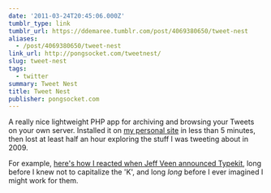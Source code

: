 ```yaml
---
date: '2011-03-24T20:45:06.000Z'
tumblr_type: link
tumblr_url: https://ddemaree.tumblr.com/post/4069380650/tweet-nest
aliases:
  - /post/4069380650/tweet-nest
link_url: http://pongsocket.com/tweetnest/
slug: tweet-nest
tags:
  - twitter
summary: Tweet Nest
title: Tweet Nest
publisher: pongsocket.com
---
```


A really nice lightweight PHP app for archiving and browsing your Tweets on your own server. Installed it on [my personal site](http://home.demaree.me/tweets) in less than 5 minutes, then lost at least half an hour exploring the stuff I was tweeting about in 2009. 

For example, [here's how I reacted when Jeff Veen announced Typekit](http://twitter.com/ddemaree/status/1947825938), long before I knew not to capitalize the 'K', and long _long_ before I ever imagined I might work for them.